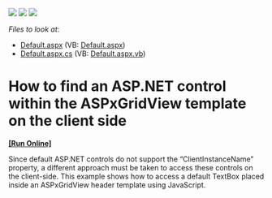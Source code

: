 <!-- default badges list -->
![](https://img.shields.io/endpoint?url=https://codecentral.devexpress.com/api/v1/VersionRange/128540303/13.1.4%2B)
[![](https://img.shields.io/badge/Open_in_DevExpress_Support_Center-FF7200?style=flat-square&logo=DevExpress&logoColor=white)](https://supportcenter.devexpress.com/ticket/details/E20034)
[![](https://img.shields.io/badge/📖_How_to_use_DevExpress_Examples-e9f6fc?style=flat-square)](https://docs.devexpress.com/GeneralInformation/403183)
<!-- default badges end -->
<!-- default file list -->
*Files to look at*:

* [Default.aspx](./CS/WebSite/Default.aspx) (VB: [Default.aspx](./VB/WebSite/Default.aspx))
* [Default.aspx.cs](./CS/WebSite/Default.aspx.cs) (VB: [Default.aspx.vb](./VB/WebSite/Default.aspx.vb))
<!-- default file list end -->
# How to find an ASP.NET control within the ASPxGridView template on the client side
<!-- run online -->
**[[Run Online]](https://codecentral.devexpress.com/e20034/)**
<!-- run online end -->


<p>Since default ASP.NET controls do not support the “ClientInstanceName” property, a different approach must be taken to access these controls on the client-side. This example shows how to access a default TextBox placed inside an ASPxGridView header template using JavaScript.</p>

<br/>


